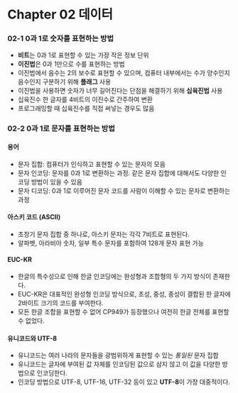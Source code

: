 # Chapter 02 데이터

### 02-1 0과 1로 숫자를 표현하는 방법
- **비트**는 0과 1로 표현할 수 있는 가장 작은 정보 단위
- **이진법**은 0과 1만으로 수를 표현하는 방법
- 이진법에서 음수는 2의 보수로 표현할 수 있으며, 컴퓨터 내부에서는 수가 양수인지 음수인지 구분하기 위해 **플래그** 사용
- 이진법을 사용하면 숫자가 너무 길어진다는 단점을 해결하기 위해 **십육진법** 사용
- 십육진수 한 글자를 4비트의 이진수로 간주하여 변환
- 프로그래밍할 때 십육진수를 직접 써넣는 경우도 많음

### 02-2 0과 1로 문자를 표현하는 방법
#### 용어
- 문자 집합: 컴퓨터가 인식하고 표현할 수 있는 문자의 모음
- 문자 인코딩: 문자를 0과 1로 변환하는 과정. 같은 문자 집합에 대해서도 다양한 인코딩 방법이 있을 수 있음
- 문자 디코딩: 0과 1로 이루어진 문자 코드를 사람이 이해할 수 있는 문자로 변환하는 과정

#### 아스키 코드 (ASCII)
- 초창기 문자 집합 중 하나로, 아스키 문자는 각각 7비트로 표현된다.
- 알파벳, 아라비아 숫자, 일부 특수 문자를 포함하여 128개 문자 표현 가능

#### EUC-KR
- 한글의 특수성으로 인해 한글 인코딩에는 완성형과 조합형의 두 가지 방식이 존재한다.
- EUC-KR은 대표적인 완성형 인코딩 방식으로, 초성, 중성, 종성이 결합된 한 글자에 2바이트 크기의 코드를 부여한다.
- 모든 한글 조합을 표현할 수 없어 CP949가 등장했으나 여전히 한글 전체를 표현할 수 없었다.

#### 유니코드와 UTF-8
- 유니코드는 여러 나라의 문자들을 광범위하게 표현할 수 있는 _통일된_ 문자 집합
- 유니코드는 글자에 부여된 값 자체를 인코딩된 값으로 삼지 않고 이 값을 다양한 방법으로 인코딩한다.
- 인코딩 방법으로 UTF-8, UTF-16, UTF-32 등이 있고 **UTF-8**이 가장 대중적이다.